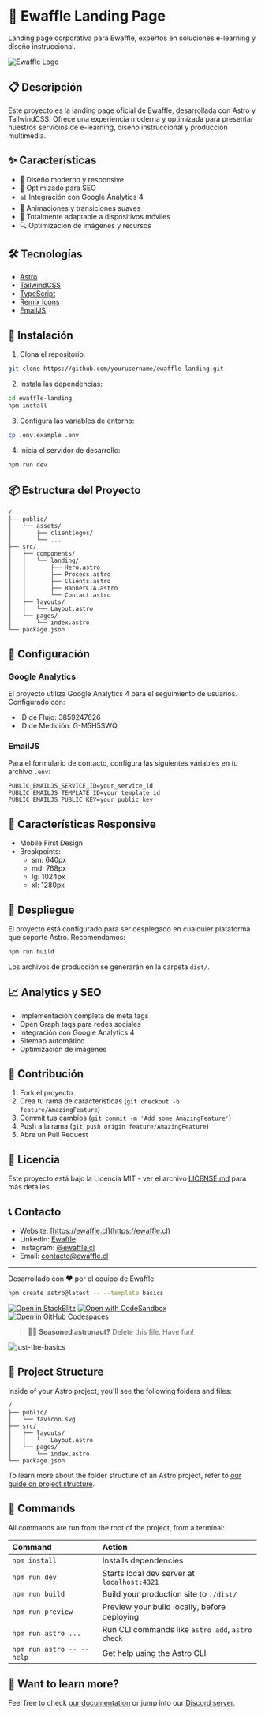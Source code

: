 # 🚀 Ewaffle Landing Page

Landing page corporativa para Ewaffle, expertos en soluciones e-learning y diseño instruccional.

![Ewaffle Logo](/public/assets/logoewchico.png)

## 📋 Descripción

Este proyecto es la landing page oficial de Ewaffle, desarrollada con Astro y TailwindCSS. Ofrece una experiencia moderna y optimizada para presentar nuestros servicios de e-learning, diseño instruccional y producción multimedia.

## ✨ Características

- 🎨 Diseño moderno y responsive
- 🚀 Optimizado para SEO
- 📊 Integración con Google Analytics 4
- 💨 Animaciones y transiciones suaves
- 📱 Totalmente adaptable a dispositivos móviles
- 🔍 Optimización de imágenes y recursos

## 🛠️ Tecnologías

- [Astro](https://astro.build)
- [TailwindCSS](https://tailwindcss.com)
- [TypeScript](https://www.typescriptlang.org)
- [Remix Icons](https://remixicon.com)
- [EmailJS](https://www.emailjs.com)

## 🚀 Instalación

1. Clona el repositorio:
```bash
git clone https://github.com/yourusername/ewaffle-landing.git
```

2. Instala las dependencias:
```bash
cd ewaffle-landing
npm install
```

3. Configura las variables de entorno:
```bash
cp .env.example .env
```

4. Inicia el servidor de desarrollo:
```bash
npm run dev
```

## 📦 Estructura del Proyecto

```
/
├── public/
│   └── assets/
│       ├── clientlogos/
│       └── ...
├── src/
│   ├── components/
│   │   └── landing/
│   │       ├── Hero.astro
│   │       ├── Process.astro
│   │       ├── Clients.astro
│   │       ├── BannerCTA.astro
│   │       └── Contact.astro
│   ├── layouts/
│   │   └── Layout.astro
│   └── pages/
│       └── index.astro
└── package.json
```

## 🔧 Configuración

### Google Analytics

El proyecto utiliza Google Analytics 4 para el seguimiento de usuarios. Configurado con:
- ID de Flujo: 3859247626
- ID de Medición: G-M5H5SWQ

### EmailJS

Para el formulario de contacto, configura las siguientes variables en tu archivo `.env`:

```env
PUBLIC_EMAILJS_SERVICE_ID=your_service_id
PUBLIC_EMAILJS_TEMPLATE_ID=your_template_id
PUBLIC_EMAILJS_PUBLIC_KEY=your_public_key
```

## 📱 Características Responsive

- Mobile First Design
- Breakpoints:
  - sm: 640px
  - md: 768px
  - lg: 1024px
  - xl: 1280px

## 🚀 Despliegue

El proyecto está configurado para ser desplegado en cualquier plataforma que soporte Astro. Recomendamos:

```bash
npm run build
```

Los archivos de producción se generarán en la carpeta `dist/`.

## 📈 Analytics y SEO

- Implementación completa de meta tags
- Open Graph tags para redes sociales
- Integración con Google Analytics 4
- Sitemap automático
- Optimización de imágenes

## 🤝 Contribución

1. Fork el proyecto
2. Crea tu rama de características (`git checkout -b feature/AmazingFeature`)
3. Commit tus cambios (`git commit -m 'Add some AmazingFeature'`)
4. Push a la rama (`git push origin feature/AmazingFeature`)
5. Abre un Pull Request

## 📄 Licencia

Este proyecto está bajo la Licencia MIT - ver el archivo [LICENSE.md](LICENSE.md) para más detalles.

## 📞 Contacto

- Website: [https://ewaffle.cl](https://ewaffle.cl)
- LinkedIn: [Ewaffle](https://linkedin.com/company/ewaffle)
- Instagram: [@ewaffle.cl](https://www.instagram.com/ewaffle.cl/)
- Email: contacto@ewaffle.cl

---
Desarrollado con ❤️ por el equipo de Ewaffle

```sh
npm create astro@latest -- --template basics
```

[![Open in StackBlitz](https://developer.stackblitz.com/img/open_in_stackblitz.svg)](https://stackblitz.com/github/withastro/astro/tree/latest/examples/basics)
[![Open with CodeSandbox](https://assets.codesandbox.io/github/button-edit-lime.svg)](https://codesandbox.io/p/sandbox/github/withastro/astro/tree/latest/examples/basics)
[![Open in GitHub Codespaces](https://github.com/codespaces/badge.svg)](https://codespaces.new/withastro/astro?devcontainer_path=.devcontainer/basics/devcontainer.json)

> 🧑‍🚀 **Seasoned astronaut?** Delete this file. Have fun!

![just-the-basics](https://github.com/withastro/astro/assets/2244813/a0a5533c-a856-4198-8470-2d67b1d7c554)

## 🚀 Project Structure

Inside of your Astro project, you'll see the following folders and files:

```text
/
├── public/
│   └── favicon.svg
├── src/
│   ├── layouts/
│   │   └── Layout.astro
│   └── pages/
│       └── index.astro
└── package.json
```

To learn more about the folder structure of an Astro project, refer to [our guide on project structure](https://docs.astro.build/en/basics/project-structure/).

## 🧞 Commands

All commands are run from the root of the project, from a terminal:

| Command                   | Action                                           |
| :------------------------ | :----------------------------------------------- |
| `npm install`             | Installs dependencies                            |
| `npm run dev`             | Starts local dev server at `localhost:4321`      |
| `npm run build`           | Build your production site to `./dist/`          |
| `npm run preview`         | Preview your build locally, before deploying     |
| `npm run astro ...`       | Run CLI commands like `astro add`, `astro check` |
| `npm run astro -- --help` | Get help using the Astro CLI                     |

## 👀 Want to learn more?

Feel free to check [our documentation](https://docs.astro.build) or jump into our [Discord server](https://astro.build/chat).
